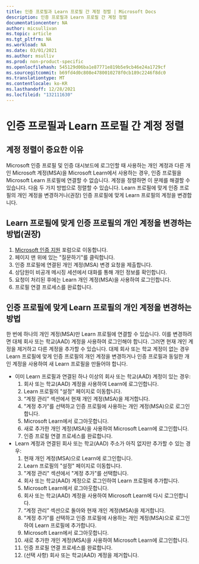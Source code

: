 ```yaml
---
title: 인증 프로필과 Learn 프로필 간 계정 정렬 | Microsoft Docs
description: 인증 프로필과 Learn 프로필 간 계정 정렬
documentationcenter: NA
author: micsullivan
ms.topic: article
ms.tgt_pltfrm: NA
ms.workload: NA
ms.date: 03/01/2021
ms.author: msulliv
ms.prod: non-product-specific
ms.openlocfilehash: 545129d06ba1e87771e819b5e9cb46e24a1729cf
ms.sourcegitcommit: b69fd4d0c808e4780010278f0cb189c2246f8dc0
ms.translationtype: MT
ms.contentlocale: ko-KR
ms.lasthandoff: 12/28/2021
ms.locfileid: "132111630"
---
```

# <a name="aligning-accounts-between-certification-profile-and-learn-profile"></a>인증 프로필과 Learn 프로필 간 계정 정렬

## <a name="why-aligning-your-accounts-is-important"></a>계정 정렬이 중요한 이유

Microsoft 인증 프로필 및 인증 대시보드에 로그인할 때 사용하는 개인 계정과 다른 개인 Microsoft 계정(MSA)을 Microsoft Learn에서 사용하는 경우, 인증 프로필을 Microsoft Learn 프로필에 연결할 수 없습니다. 계정을 정렬하면 이 문제를 해결할 수 있습니다. 다음 두 가지 방법으로 정렬할 수 있습니다. Learn 프로필에 맞게 인증 프로필의 개인 계정을 변경하거나(권장) 인증 프로필에 맞게 Learn 프로필의 계정을 변경합니다.

## <a name="how-to-change-the-personal-account-on-your-certification-profile-to-align-to-your-learn-profile-recommended"></a>Learn 프로필에 맞게 인증 프로필의 개인 계정을 변경하는 방법(권장)

1. [Microsoft 인증 지원](https://aka.ms/mcpforum) 포럼으로 이동합니다. 
2. 페이지 맨 위에 있는 "질문하기"를 클릭합니다. 
3. 인증 프로필에 연결된 개인 계정(MSA) 변경 요청을 제출합니다. 
4. 상담원이 비공개 메시징 세션에서 대화를 통해 개인 정보를 확인합니다.  
5. 요청이 처리된 후에는 Learn 개인 계정(MSA)을 사용하여 로그인합니다. 
6. 프로필 연결 프로세스를 완료합니다. 

## <a name="how-to-change-the-personal-account-on-your-learn-profile-to-align-with-your-certification-profile"></a>인증 프로필에 맞게 Learn 프로필의 개인 계정을 변경하는 방법

한 번에 하나의 개인 계정(MSA)만 Learn 프로필에 연결할 수 있습니다. 이를 변경하려면 대체 회사 또는 학교(AAD) 계정을 사용하여 로그인해야 합니다. 그러면 현재 개인 계정을 제거하고 다른 계정을 추가할 수 있습니다.  대체 회사 또는 학교 계정이 없는 경우 Learn 프로필에 맞게 인증 프로필의 개인 계정을 변경하거나 인증 프로필과 동일한 개인 계정을 사용하여 새 Learn 프로필을 만들어야 합니다.

- 이미 Learn 프로필과 연결된 하나 이상의 회사 또는 학교(AAD) 계정이 있는 경우:
    1. 회사 또는 학교(AAD) 계정을 사용하여 Learn에 로그인합니다.
    2. Learn 프로필의 "설정" 페이지로 이동합니다.
    3. “계정 관리” 섹션에서 현재 개인 계정(MSA)을 제거합니다.
    4. "계정 추가"를 선택하고 인증 프로필에 사용하는 개인 계정(MSA)으로 로그인합니다.
    5. Microsoft Learn에서 로그아웃합니다.
    6. 새로 추가한 개인 계정(MSA)을 사용하여 Microsoft Learn에 로그인합니다.
    7. 인증 프로필 연결 프로세스를 완료합니다.
- Learn 계정과 연결된 회사 또는 학교(AAD) 주소가 아직 없지만 추가할 수 있는 경우:
    1. 현재 개인 계정(MSA)으로 Learn에 로그인합니다.
    2. Learn 프로필의 "설정" 페이지로 이동합니다.
    3. "계정 관리" 섹션에서 "계정 추가"를 선택합니다.
    4. 회사 또는 학교(AAD) 계정으로 로그인하여 Learn 프로필에 추가합니다.
    5. Microsoft Learn에서 로그아웃합니다.
    6. 회사 또는 학교(AAD) 계정을 사용하여 Microsoft Learn에 다시 로그인합니다.
    7. “계정 관리” 섹션으로 돌아와 현재 개인 계정(MSA)을 제거합니다.
    8. "계정 추가"를 선택하고 인증 프로필에 사용하는 개인 계정(MSA)으로 로그인하여 Learn 프로필에 추가합니다.
    9. Microsoft Learn에서 로그아웃합니다.
    10. 새로 추가한 개인 계정(MSA)을 사용하여 Microsoft Learn에 로그인합니다.
    11. 인증 프로필 연결 프로세스를 완료합니다.
    12. (선택 사항) 회사 또는 학교(AAD) 계정을 제거합니다.